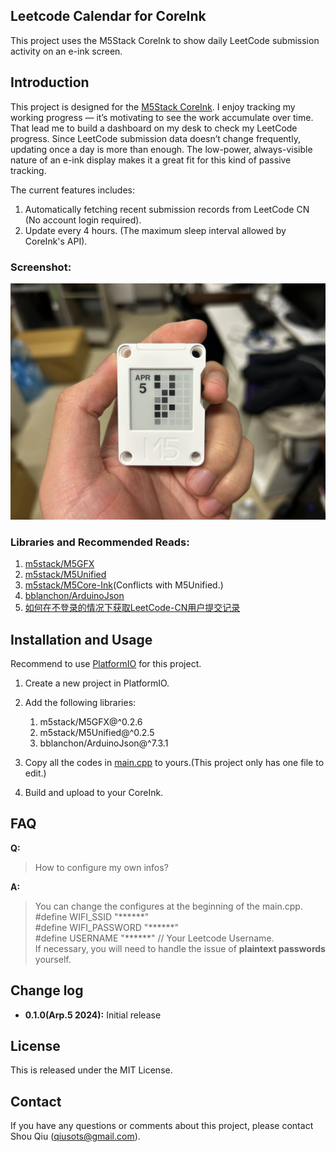 ## **Leetcode Calendar for CoreInk**

This project uses the M5Stack CoreInk to show daily LeetCode submission activity on an e-ink screen.

## **Introduction**

This project is designed for the [M5Stack CoreInk](https://docs.m5stack.com/en/core/coreink).
I enjoy tracking my working progress — it’s motivating to see the work accumulate over time. That lead me to build a dashboard on my desk to check my LeetCode progress. Since LeetCode submission data doesn’t change frequently, updating once a day is more than enough. The low-power, always-visible nature of an e-ink display makes it a great fit for this kind of passive tracking.

The current features includes:
1. Automatically fetching recent submission records from LeetCode CN (No account login required).
2. Update every 4 hours. (The maximum sleep interval allowed by CoreInk's API).

### **Screenshot:**

![./src/figure.jpg](./src/figure.jpg "screenshot1")

### **Libraries and Recommended Reads:**

1. [m5stack/M5GFX](https://github.com/m5stack/M5GFX)
2. [m5stack/M5Unified](https://github.com/m5stack/M5Unified)
3. [m5stack/M5Core-Ink](https://github.com/m5stack/M5Core-Ink)(Conflicts with M5Unified.)
4. [bblanchon/ArduinoJson](https://github.com/bblanchon/ArduinoJson)
5. [如何在不登录的情况下获取LeetCode-CN用户提交记录](https://blog.csdn.net/qq_32424059/article/details/106071201)

## **Installation and Usage**

Recommend to use [PlatformIO](https://platformio.org/) for this project.

1. Create a new project in PlatformIO.

2. Add the following libraries:
    1. m5stack/M5GFX@^0.2.6
	2. m5stack/M5Unified@^0.2.5
	3. bblanchon/ArduinoJson@^7.3.1

3. Copy all the codes in [main.cpp](./src/main.cpp) to yours.(This project only has one file to edit.)

4. Build and upload to your CoreInk.

## **FAQ**

**Q:**
> How to configure my own infos?

**A:**
> You can change the configures at the beginning of the main.cpp.  
> #define WIFI_SSID "\*\*\*\*\*\*"  
> #define WIFI_PASSWORD "\*\*\*\*\*\*"  
> #define USERNAME "\*\*\*\*\*\*"  // Your Leetcode Username.  
> If necessary, you will need to handle the issue of **plaintext passwords** yourself.

## **Change log**

- **0.1.0(Arp.5 2024):** Initial release

## **License**

This is released under the MIT License.

## **Contact**

If you have any questions or comments about this project, please contact Shou Qiu (<qiusots@gmail.com>).